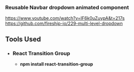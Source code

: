 ### Reusable Navbar dropdown animated component

https://www.youtube.com/watch?v=IF6k0uZuypA&t=217s
https://github.com/fireship-io/229-multi-level-dropdown

## Tools Used

-   ### React Transition Group
    -   **npm install react-transition-group**
